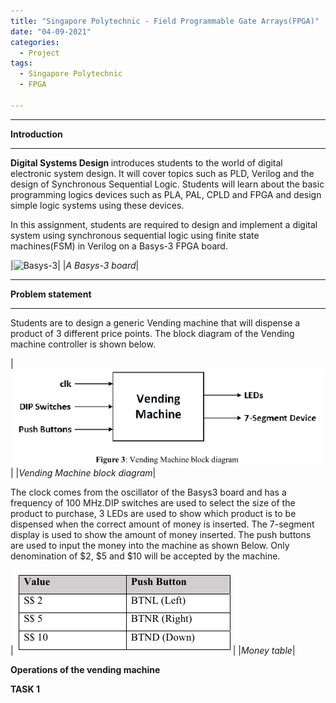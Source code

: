 ```yaml
---
title: "Singapore Polytechnic - Field Programmable Gate Arrays(FPGA)"
date: "04-09-2021"
categories:
  - Project
tags:
  - Singapore Polytechnic
  - FPGA
 
---
```



***

<strong>Introduction</strong>

***
<strong>Digital Systems Design </strong>introduces students to the world of digital electronic system design. It will cover topics such as PLD, Verilog and the design of Synchronous Sequential Logic. Students will learn about the basic programming logics devices such as PLA, PAL, CPLD and FPGA and design simple logic systems using these devices.

In this assignment, students are required to design and implement a digital system using synchronous sequential logic using finite state machines(FSM) in Verilog on a Basys-3 FPGA board.

|![Basys-3](/assets/images/SP-FPGA/Basys-3.jpg)|
|<em>A Basys-3 board</em>|

***

<strong>Problem statement</strong>

***
Students are to design a generic Vending machine that will dispense a product of 3 different price points. The block diagram of the Vending machine controller is shown below.

|![BlockDiagram](/assets/images/SP-FPGA/BlockDiagram.png)|
|<em>Vending Machine block diagram</em>|

The clock comes from the oscillator of the Basys3 board and has a frequency of 100 MHz.DIP switches are used to select the size of the product to purchase, 3 LEDs are used to show which product is to be dispensed when the correct amount of money is inserted. The 7-segment display is used to show the amount of money inserted. The push buttons are used to input the money into the machine as shown Below. Only denomination of $2, $5 and $10 will be accepted by the machine.

|![MoneyTable](/assets/images/SP-FPGA/MoneyTable.png)|
|<em>Money table</em>|

<strong>Operations of the vending machine</strong>

<strong>TASK 1</strong>
